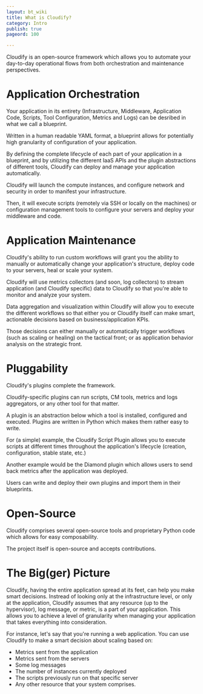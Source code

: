 ```yaml
---
layout: bt_wiki
title: What is Cloudify?
category: Intro
publish: true
pageord: 100

---
```


Cloudify is an open-source framework which allows you to automate your day-to-day operational flows from both orchestration and maintenance perspectives.


# Application Orchestration

Your application in its entirety (Infrastructure, Middleware, Application Code, Scripts, Tool Configuration, Metrics and Logs) can be desribed in what we call a blueprint.

Written in a human readable YAML format, a blueprint allows for potentially high granularity of configuration of your application.

By defining the complete lifecycle of each part of your application in a blueprint, and by utilizing the different IaaS APIs and the plugin abstractions of different tools, Cloudify can deploy and manage your application automatically.

Cloudify will launch the compute instances, and configure network and security in order to manifest your infrastructure.

Then, it will execute scripts (remotely via SSH or locally on the machines) or configuration management tools to configure your servers and deploy your middleware and code.


# Application Maintenance

Cloudify's ability to run custom workflows will grant you the ability to manually or automatically change your application's structure, deploy code to your servers, heal or scale your system.

Cloudify will use metrics collectors (and soon, log collectors) to stream application (and Cloudify specific) data to Cloudify so that you're able to monitor and analyze your system.

Data aggregation and visualization within Cloudify will allow you to execute the different workflows so that either you or Cloudify itself can make smart, actionable decisions based on business/application KPIs.

Those decisions can either manually or automatically trigger workflows (such as scaling or healing) on the tactical front; or as application behavior analysis on the strategic front.


# Pluggability

Cloudify's plugins complete the framework.

Cloudify-specific plugins can run scripts, CM tools, metrics and logs aggregators, or any other tool for that matter.

A plugin is an abstraction below which a tool is installed, configured and executed. Plugins are written in Python which makes them rather easy to write.

For (a simple) example, the Cloudify Script Plugin allows you to execute scripts at different times throughout the application's lifecycle (creation, configuration, stable state, etc.)

Another example would be the Diamond plugin which allows users to send back metrics after the application was deployed.

Users can write and deploy their own plugins and import them in their blueprints.


# Open-Source

Cloudify comprises several open-source tools and proprietary Python code which allows for easy composability.

The project itself is open-source and accepts contributions.


# The Big(ger) Picture

Cloudify, having the entire application spread at its feet, can help you make smart decisions. Instread of looking only at the infrastructure level, or only at the application, Cloudify assumes that any resource (up to the hypervisor), log message, or metric, is a part of your application. This allows you to achieve a level of granularity when managing your application that takes everything into consideration.

For instance, let's say that you're running a web application. You can use Cloudify to make a smart decision about scaling based on:

* Metrics sent from the application
* Metrics sent from the servers
* Some log messages
* The number of instances currently deployed
* The scripts previously run on that specific server
* Any other resource that your system comprises.
